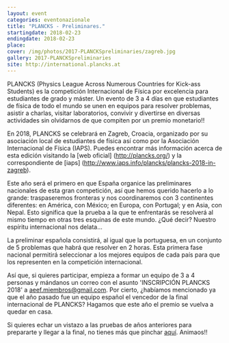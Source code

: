 ```yaml
---
layout: event
categories: eventonazionale
title: "PLANCKS - Preliminares."
startingdate: 2018-02-23
endingdate: 2018-02-23
place: 
cover: /img/photos/2017-PLANCKSpreliminaries/zagreb.jpg
gallery: 2017-PLANCKSpreliminaries
site: http://international.plancks.at
---
```



PLANCKS (Physics League Across Numerous Countries for Kick-ass Students) es la competición Internacional de Física por excelencia para estudiantes de grado y máster. Un evento de 3 a 4 días en que estudiantes de física de todo el mundo se unen en equipos para resolver problemas, asistir a charlas, visitar laboratorios, convivir y divertirse en diversas actividades sin olvidarnos de que compiten por un premio monetario!!

En 2018, PLANCKS se celebrará en Zagreb, Croacia, organizado por su asociación local de estudiantes de física así como por la Asociación Internacional de Física (IAPS). Puedes encontrar más información acerca de esta edición visitando la [web oficial] (http://plancks.org/) y la correspondiente de [iaps] (http://www.iaps.info/plancks/plancks-2018-in-zagreb).

Este año será el primero en que España organice las preliminares nacionales de esta gran competición, así que hemos querido hacerlo a lo grande: traspaseremos fronteras y nos coordinaremos con 3 continentes diferentes: en América, con México; en Europa, con Portugal; y en Asia, con Nepal. Esto significa que la prueba a la que te enfrentarás se resolverá al mismo tiempo en otras tres esquinas de este mundo. ¿Qué decir? Nuestro espíritu internacional nos delata...

La preliminar española consistirá, al igual que la portuguesa, en un conjunto de 5 problemas que habrá que resolver en 2 horas. Esta primera fase nacional permitirá seleccionar a los mejores equipos de cada país para que los representen en la competición internacional.

Así que, si quieres participar, empieza a formar un equipo de 3 a 4 personas y mándanos un correo con el asunto 'INSCRIPCIÓN PLANCKS 2018' a aeef.miembros@gmail.com. Por cierto, ¿habíamos mencionado ya que el año pasado fue un equipo español el vencedor de la final internacional de PLANCKS? Hagamos que este año el premio se vuelva a quedar en casa.

Si quieres echar un vistazo a las pruebas de años anteriores para prepararte y llegar a la final, no tienes más que pinchar [aquí](http://international.plancks.at/what-is-plancks/example-problem-sets/). Animaos!!
